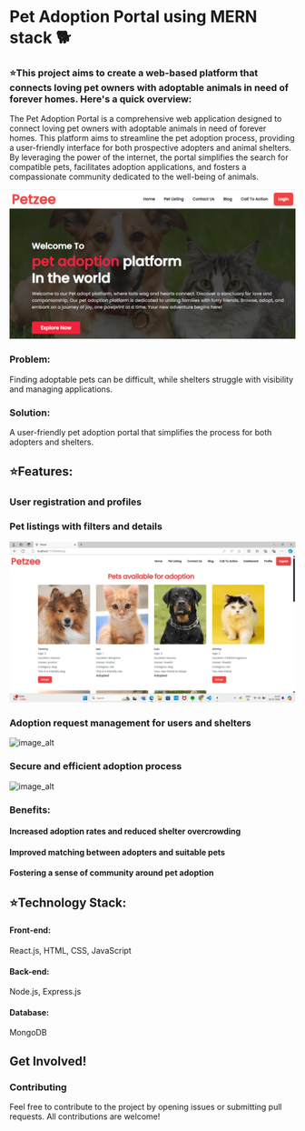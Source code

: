 
# Pet Adoption Portal using MERN stack 🐕

### ⭐This project aims to create a web-based platform that connects loving pet owners with adoptable animals in need of forever homes. Here's a quick overview:

The Pet Adoption Portal is a comprehensive web application designed to connect loving pet owners with adoptable animals in need of forever homes. This platform aims to streamline the pet adoption process, providing a user-friendly interface for both prospective adopters and animal shelters. By leveraging the power of the internet, the portal simplifies the search for compatible pets, facilitates adoption applications, and fosters a compassionate community dedicated to the well-being of animals.

![image_alt](https://github.com/MohammadValeed/Pet-Adoption-Portal-using-MERN-stack/blob/main/Screenshot%202024-08-31%20122554.png?raw=true)

### Problem: 
Finding adoptable pets can be difficult, while shelters struggle with visibility and managing applications.

### Solution: 
A user-friendly pet adoption portal that simplifies the process for both adopters and shelters.

## ⭐Features:

### User registration and profiles

### Pet listings with filters and details
![image_alt](https://github.com/MohammadValeed/Pet-Adoption-Portal-using-MERN-stack/blob/main/Pet%20Listing.jpg?raw=true)
### Adoption request management for users and shelters
![image_alt]()
### Secure and efficient adoption process
![image_alt]()

### Benefits:

#### Increased adoption rates and reduced shelter overcrowding
#### Improved matching between adopters and suitable pets
#### Fostering a sense of community around pet adoption

## ⭐Technology Stack:


#### Front-end: 
React.js, HTML, CSS, JavaScript
#### Back-end: 
Node.js, Express.js
#### Database: 
MongoDB

## Get Involved!
### Contributing
Feel free to contribute to the project by opening issues or submitting pull requests. All contributions are welcome!

